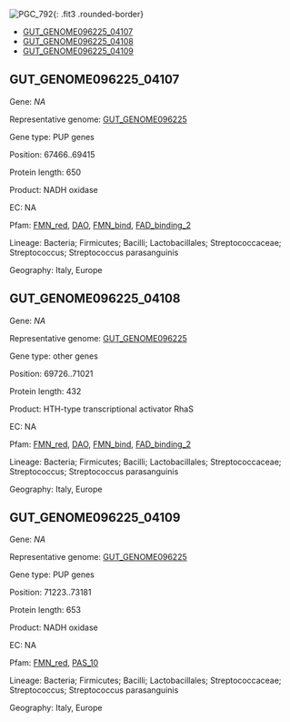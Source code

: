 ![PGC_792](../static/images/Clusters_figure/PGC_792.jpg){: .fit3 .rounded-border}

<ul id="myTab" class="nav nav-tabs">
  <li class="active">
        <a href="#tab1" data-toggle="tab">GUT_GENOME096225_04107</a>
  </li>
<li><a href="#tab2" data-toggle="tab">GUT_GENOME096225_04108</a></li>
<li><a href="#tab3" data-toggle="tab">GUT_GENOME096225_04109</a></li>
</ul>

<div id="myTabContent" class="tab-content">
  <div class="tab-pane fade in active" id="tab1">

<h2 id="GUT_GENOME096225_04107">GUT_GENOME096225_04107</h2>
<p>Gene: <em>NA</em>
<p>Representative genome: <a href="https://www.ebi.ac.uk/metagenomics/genomes/MGYG-HGUT-00023">GUT_GENOME096225</a></p>
<p>Gene type: PUP genes</p>
<p>Position: 67466..69415</p>
<p>Protein length: 650</p>
<p>Product: NADH oxidase</p>
<p>EC: NA</p>
<p>Pfam: <a href="http://pfam.xfam.org/family/FMN_red">FMN_red</a>, <a href="http://pfam.xfam.org/family/DAO">DAO</a>, <a href="http://pfam.xfam.org/family/FMN_bind">FMN_bind</a>, <a href="http://pfam.xfam.org/family/FAD_binding_2">FAD_binding_2</a></p>
<p>Lineage: Bacteria; Firmicutes; Bacilli; Lactobacillales; Streptococcaceae; Streptococcus; Streptococcus parasanguinis</p>
<p>Geography: Italy, Europe</p>
  </div>

  <div class="tab-pane fade" id="tab2">

<h2 id="GUT_GENOME096225_04108">GUT_GENOME096225_04108</h2>
<p>Gene: <em>NA</em></p>
<p>Representative genome: <a href="https://www.ebi.ac.uk/metagenomics/genomes/MGYG-HGUT-00023">GUT_GENOME096225</a></p>
<p>Gene type: other genes</p>
<p>Position: 69726..71021</p>
<p>Protein length: 432</p>
<p>Product: HTH-type transcriptional activator RhaS</p>
<p>EC: NA</p>
<p>Pfam: <a href="http://pfam.xfam.org/family/FMN_red">FMN_red</a>, <a href="http://pfam.xfam.org/family/DAO">DAO</a>, <a href="http://pfam.xfam.org/family/FMN_bind">FMN_bind</a>, <a href="http://pfam.xfam.org/family/FAD_binding_2">FAD_binding_2</a></p>
<p>Lineage: Bacteria; Firmicutes; Bacilli; Lactobacillales; Streptococcaceae; Streptococcus; Streptococcus parasanguinis</p>
<p>Geography: Italy, Europe</p>

  </div>
  <div class="tab-pane fade" id="tab3">

<h2 id="GUT_GENOME096225_04109">GUT_GENOME096225_04109</h2>
<p>Gene: <em>NA</em></p>
<p>Representative genome: <a href="https://www.ebi.ac.uk/metagenomics/genomes/MGYG-HGUT-00023">GUT_GENOME096225</a></p>
<p>Gene type: PUP genes</p>
<p>Position: 71223..73181</p>
<p>Protein length: 653</p>
<p>Product: NADH oxidase</p>
<p>EC: NA</p>
<p>Pfam: <a href="http://pfam.xfam.org/family/FMN_red">FMN_red</a>, <a href="http://pfam.xfam.org/family/PAS_10">PAS_10</a></p>
<p>Lineage: Bacteria; Firmicutes; Bacilli; Lactobacillales; Streptococcaceae; Streptococcus; Streptococcus parasanguinis</p>
<p>Geography: Italy, Europe</p>

  </div>
</div>
